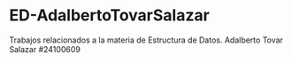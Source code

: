 # ED-AdalbertoTovarSalazar
Trabajos relacionados a la materia de Estructura de Datos.
Adalberto Tovar Salazar
#24100609
